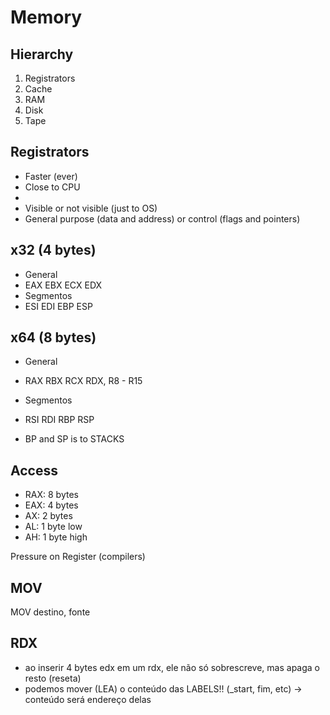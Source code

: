 # Memory

## Hierarchy
1. Registrators
2. Cache
3. RAM
4. Disk
5. Tape

## Registrators
- Faster (ever)
- Close to CPU
- [](../assets/02.png)
- Visible or not visible (just to OS)
- General purpose (data and address) or control (flags and pointers)

## x32 (4 bytes)
- General
- EAX EBX ECX EDX
- Segmentos
- ESI EDI EBP ESP

## x64 (8 bytes)
- General
- RAX RBX RCX RDX, R8 - R15
- Segmentos
- RSI RDI RBP RSP

- BP and SP is to STACKS

## Access
- RAX: 8 bytes
- EAX: 4 bytes
- AX: 2 bytes
- AL: 1 byte low
- AH: 1 byte high

Pressure on Register (compilers)

## MOV

MOV destino, fonte

## RDX
- ao inserir 4 bytes edx em um rdx, ele não só sobrescreve, mas apaga o resto (reseta)
- podemos mover (LEA) o conteúdo das LABELS!! (_start, fim, etc) -> conteúdo será endereço delas